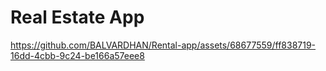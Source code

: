 <h1>Real Estate App</h1>

https://github.com/BALVARDHAN/Rental-app/assets/68677559/ff838719-16dd-4cbb-9c24-be166a57eee8

